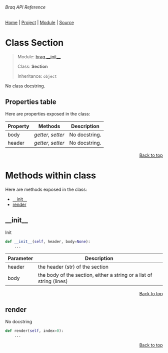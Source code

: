 ###### Braq API Reference
[Home](/docs/api/README.md) | [Project](/README.md) | [Module](/docs/api/modules/braq/__init__/README.md) | [Source](/src/braq/__init__.py)

# Class Section
> Module: [braq.\_\_init\_\_](/docs/api/modules/braq/__init__/README.md)
>
> Class: **Section**
>
> Inheritance: `object`

No class docstring.

## Properties table
Here are properties exposed in the class:

| Property | Methods | Description |
| --- | --- | --- |
| body | _getter, setter_ | No docstring. |
| header | _getter, setter_ | No docstring. |

<p align="right"><a href="#braq-api-reference">Back to top</a></p>

# Methods within class
Here are methods exposed in the class:
- [\_\_init\_\_](#__init__)
- [render](#render)

## \_\_init\_\_
Init

```python
def __init__(self, header, body=None):
    ...
```

| Parameter | Description |
| --- | --- |
| header | the header (str) of the section |
| body | the body of the section, either a string or a list of string (lines) |

<p align="right"><a href="#braq-api-reference">Back to top</a></p>

## render
No docstring

```python
def render(self, index=0):
    ...
```

<p align="right"><a href="#braq-api-reference">Back to top</a></p>
